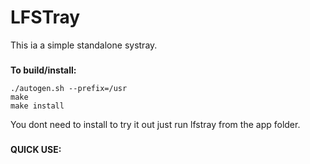 # LFSTray
This ia a simple standalone systray.  
###
**To build/install:**
```console
./autogen.sh --prefix=/usr
make
make install
```

You dont need to install to try it out just run lfstray from the app folder.
###
**QUICK USE:**  
